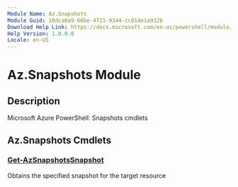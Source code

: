```yaml
---
Module Name: Az.Snapshots
Module Guid: 18dca0a9-66be-4721-9344-cc814e1a932b
Download Help Link: https://docs.microsoft.com/en-us/powershell/module/az.snapshots
Help Version: 1.0.0.0
Locale: en-US
---
```


# Az.Snapshots Module
## Description
Microsoft Azure PowerShell: Snapshots cmdlets

## Az.Snapshots Cmdlets
### [Get-AzSnapshotsSnapshot](Get-AzSnapshotsSnapshot.md)
Obtains the specified snapshot for the target resource

